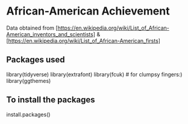 # African-American Achievement

Data obtained from [https://en.wikipedia.org/wiki/List_of_African-American_inventors_and_scientists] & [https://en.wikipedia.org/wiki/List_of_African-American_firsts]

## Packages used

library(tidyverse)
library(extrafont)
library(fcuk) # for clumpsy fingers:)
library(ggthemes)

## To install the packages

install.packages()
